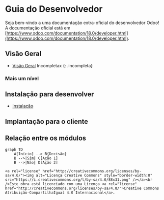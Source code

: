 # Guia do Desenvolvedor

Seja bem-vindo a uma documentação extra-oficial do desenvolvedor Odoo! A documentação oficial está em [https://www.odoo.com/documentation/18.0/developer.html](https://www.odoo.com/documentation/18.0/developer.html).



## Visão Geral
* [Visão Geral](overview) 
Incompletax
{: .incompleta}


### Mais um nível

## Instalação para desenvolver
* [Instalação](install)
 
## Implantação para o cliente

## Relação entre os módulos
   
```mermaid
graph TD
    A[Início] --> B{Decisão}
    B -->|Sim| C[Ação 1]
    B -->|Não| D[Ação 2]

<a rel="license" href="http://creativecommons.org/licenses/by-sa/4.0/"><img alt="Licença Creative Commons" style="border-width:0" src="https://i.creativecommons.org/l/by-sa/4.0/88x31.png" /></a><br />Este obra está licenciado com uma Licença <a rel="license" href="http://creativecommons.org/licenses/by-sa/4.0/">Creative Commons Atribuição-CompartilhaIgual 4.0 Internacional</a>.
